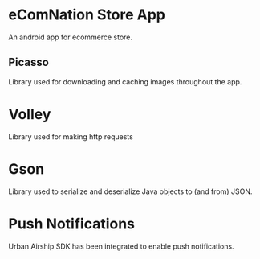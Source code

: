 # eComNation Store App
An android app for ecommerce store. 

## Picasso
Library used for downloading and caching images throughout the app.

# Volley
Library used for making http requests

# Gson
Library used to serialize and deserialize Java objects to (and from) JSON.

# Push Notifications
Urban Airship SDK has been integrated to enable push notifications.
